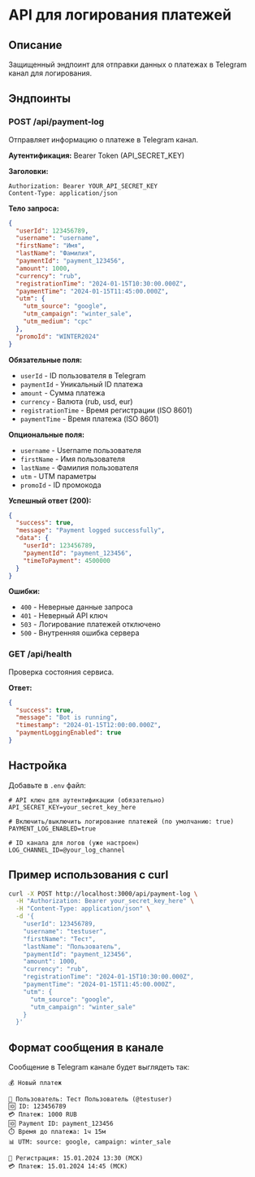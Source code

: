 # API для логирования платежей

## Описание

Защищенный эндпоинт для отправки данных о платежах в Telegram канал для логирования.

## Эндпоинты

### POST /api/payment-log

Отправляет информацию о платеже в Telegram канал.

**Аутентификация:** Bearer Token (API_SECRET_KEY)

**Заголовки:**
```
Authorization: Bearer YOUR_API_SECRET_KEY
Content-Type: application/json
```

**Тело запроса:**
```json
{
  "userId": 123456789,
  "username": "username",
  "firstName": "Имя",
  "lastName": "Фамилия",
  "paymentId": "payment_123456",
  "amount": 1000,
  "currency": "rub",
  "registrationTime": "2024-01-15T10:30:00.000Z",
  "paymentTime": "2024-01-15T11:45:00.000Z",
  "utm": {
    "utm_source": "google",
    "utm_campaign": "winter_sale",
    "utm_medium": "cpc"
  },
  "promoId": "WINTER2024"
}
```

**Обязательные поля:**
- `userId` - ID пользователя в Telegram
- `paymentId` - Уникальный ID платежа
- `amount` - Сумма платежа
- `currency` - Валюта (rub, usd, eur)
- `registrationTime` - Время регистрации (ISO 8601)
- `paymentTime` - Время платежа (ISO 8601)

**Опциональные поля:**
- `username` - Username пользователя
- `firstName` - Имя пользователя
- `lastName` - Фамилия пользователя
- `utm` - UTM параметры
- `promoId` - ID промокода

**Успешный ответ (200):**
```json
{
  "success": true,
  "message": "Payment logged successfully",
  "data": {
    "userId": 123456789,
    "paymentId": "payment_123456",
    "timeToPayment": 4500000
  }
}
```

**Ошибки:**
- `400` - Неверные данные запроса
- `401` - Неверный API ключ
- `503` - Логирование платежей отключено
- `500` - Внутренняя ошибка сервера

### GET /api/health

Проверка состояния сервиса.

**Ответ:**
```json
{
  "success": true,
  "message": "Bot is running",
  "timestamp": "2024-01-15T12:00:00.000Z",
  "paymentLoggingEnabled": true
}
```

## Настройка

Добавьте в `.env` файл:

```env
# API ключ для аутентификации (обязательно)
API_SECRET_KEY=your_secret_key_here

# Включить/выключить логирование платежей (по умолчанию: true)
PAYMENT_LOG_ENABLED=true

# ID канала для логов (уже настроен)
LOG_CHANNEL_ID=@your_log_channel
```

## Пример использования с curl

```bash
curl -X POST http://localhost:3000/api/payment-log \
  -H "Authorization: Bearer your_secret_key_here" \
  -H "Content-Type: application/json" \
  -d '{
    "userId": 123456789,
    "username": "testuser",
    "firstName": "Тест",
    "lastName": "Пользователь",
    "paymentId": "payment_123456",
    "amount": 1000,
    "currency": "rub",
    "registrationTime": "2024-01-15T10:30:00.000Z",
    "paymentTime": "2024-01-15T11:45:00.000Z",
    "utm": {
      "utm_source": "google",
      "utm_campaign": "winter_sale"
    }
  }'
```

## Формат сообщения в канале

Сообщение в Telegram канале будет выглядеть так:

```
💰 Новый платеж

👤 Пользователь: Тест Пользователь (@testuser)
🆔 ID: 123456789
💳 Платеж: 1000 RUB
🆔 Payment ID: payment_123456
⏱️ Время до платежа: 1ч 15м
📊 UTM: source: google, campaign: winter_sale

📅 Регистрация: 15.01.2024 13:30 (МСК)
💳 Платеж: 15.01.2024 14:45 (МСК)
```
